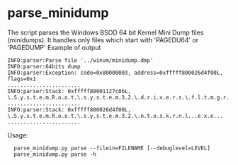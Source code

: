 # parse_minidump

The script parses the Windows BSOD 64 bit Kernel Mini Dump files (minidumps). It handles only files which start with 
'PAGEDU64' or 'PAGEDUMP'
Example of output
~~~~
INFO:parser:Parse file '../winvm/minidump.dmp'
INFO:parser:64bits dump
INFO:parser:Exception: code=0x80000003, address=0xfffff800026d4f00L, flags=0x1
.......................  
INFO:parser:Stack: 0xfffff88001127c0bL, \.S.y.s.t.e.m.R.o.o.t.\.s.y.s.t.e.m.3.2.\.d.r.i.v.e.r.s.\.f.l.t.m.g.r...s.y.s.......
.......................
INFO:parser:Stack: 0xfffff800026d4f00L, \.S.y.s.t.e.m.R.o.o.t.\.s.y.s.t.e.m.3.2.\.n.t.o.s.k.r.n.l...e.x.e...
.......................
~~~~

Usage:
~~~~
  parse_minidump.py parse --filein=FILENAME [--debuglevel=LEVEL] 
  parse_minidump.py parse -h
~~~~     

